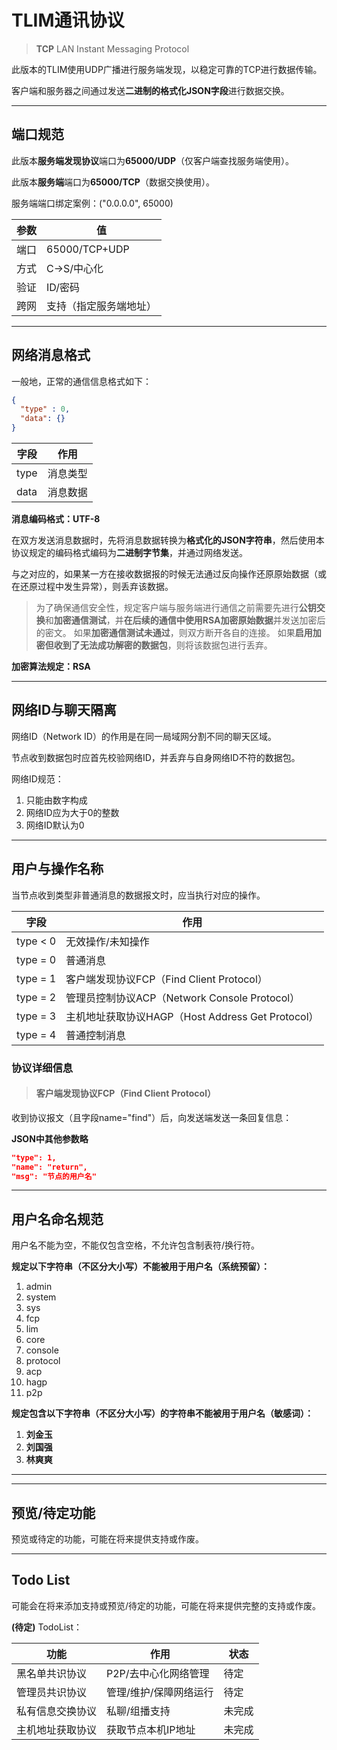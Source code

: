 # TLIM通讯协议

> **TCP** LAN Instant Messaging Protocol

此版本的TLIM使用UDP广播进行服务端发现，以稳定可靠的TCP进行数据传输。

客户端和服务器之间通过发送**二进制的格式化JSON字段**进行数据交换。

---

## 端口规范

此版本**服务端发现协议**端口为**65000/UDP**（仅客户端查找服务端使用）。

此版本**服务端**端口为**65000/TCP**（数据交换使用）。

服务端端口绑定案例：("0.0.0.0", 65000)

| 参数 | 值 |
| --- | --- |
| 端口 | 65000/TCP+UDP |
| 方式 | C->S/中心化 |
| 验证 | ID/密码 |
| 跨网 | 支持（指定服务端地址） |

--- 

## 网络消息格式

一般地，正常的通信信息格式如下：

```json
{
  "type" : 0,
  "data": {}
}
```

| 字段 | 作用 |
| --- | --- |
| type | 消息类型 |
| data | 消息数据 |

**消息编码格式：UTF-8**


在双方发送消息数据时，先将消息数据转换为**格式化的JSON字符串**，然后使用本协议规定的编码格式编码为**二进制字节集**，并通过网络发送。

与之对应的，如果某一方在接收数据报的时候无法通过反向操作还原原始数据（或在还原过程中发生异常），则丢弃该数据。

> 为了确保通信安全性，规定客户端与服务端进行通信之前需要先进行**公钥交换**和**加密通信测试**，并**在后续的通信中使用RSA加密原始数据**并发送加密后的密文。
> 如果**加密通信测试未通过**，则双方断开各自的连接。
> 如果**启用加密但收到了无法成功解密的数据包**，则将该数据包进行丢弃。


**加密算法规定：RSA**

---

## 网络ID与聊天隔离

网络ID（Network ID）的作用是在同一局域网分割不同的聊天区域。

节点收到数据包时应首先校验网络ID，并丢弃与自身网络ID不符的数据包。

网络ID规范：

1. 只能由数字构成
2. 网络ID应为大于0的整数
3. 网络ID默认为0


---

## 用户与操作名称

当节点收到类型非普通消息的数据报文时，应当执行对应的操作。

| 字段 | 作用 |
| --- | --- |
| type < 0 | 无效操作/未知操作 |
| type = 0 | 普通消息 |
| type = 1 | 客户端发现协议FCP（Find Client Protocol） |
| type = 2 | 管理员控制协议ACP（Network Console Protocol） |
| type = 3 | 主机地址获取协议HAGP（Host Address Get Protocol） |
| type = 4 | 普通控制消息 |


### 协议详细信息

> #### 客户端发现协议FCP（Find Client Protocol）

收到协议报文（且字段name="find"）后，向发送端发送一条回复信息：

**JSON中其他参数略**
```json
"type": 1,
"name": "return",
"msg": "节点的用户名"
```
---

## 用户名命名规范

用户名不能为空，不能仅包含空格，不允许包含制表符/换行符。

**规定以下字符串（不区分大小写）不能被用于用户名（系统预留）：**
1. admin
2. system
3. sys
4. fcp
5. lim
6. core
7. console
8. protocol
9. acp
10. hagp
11. p2p


**规定包含以下字符串（不区分大小写）的字符串不能被用于用户名（敏感词）：**
1. **刘金玉**
2. **刘国强**
3. **林爽爽**


---

---

## 预览/待定功能

预览或待定的功能，可能在将来提供支持或作废。


---

## Todo List

可能会在将来添加支持或预览/待定的功能，可能在将来提供完整的支持或作废。

**(待定)** TodoList：

| 功能 | 作用 | 状态 |
| --- | --- | --- |
| 黑名单共识协议 | P2P/去中心化网络管理 | 待定 |
| 管理员共识协议 | 管理/维护/保障网络运行 | 待定 |
| 私有信息交换协议 | 私聊/组播支持 | 未完成 |
| 主机地址获取协议 | 获取节点本机IP地址 | 未完成 |








